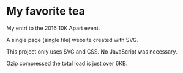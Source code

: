 # My favorite tea

My entri to the 2016 10K Apart event.

A single page (single file) website created with SVG.

This project only uses SVG and CSS. No JavaScript was necessary.

Gzip compressed the total load is just over 6KB.
